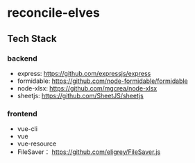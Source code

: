 # reconcile-elves
## Tech Stack
### backend
- express: https://github.com/expressjs/express
- formidable: https://github.com/node-formidable/formidable
- node-xlsx: https://github.com/mgcrea/node-xlsx
- sheetjs: https://github.com/SheetJS/sheetjs
### frontend
- vue-cli
- vue
- vue-resource
- FileSaver： https://github.com/eligrey/FileSaver.js

